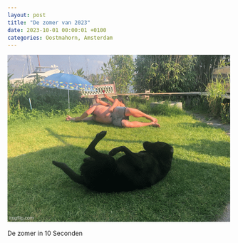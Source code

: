 ```yaml
---
layout: post
title: "De zomer van 2023"
date: 2023-10-01 00:00:01 +0100
categories: Oostmahorn, Amsterdam
---
```


![2023-zomer](../assets/2023-zomer.gif)

De zomer in 10 Seconden
